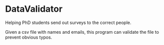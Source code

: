 # DataValidator

Helping PhD students send out surveys to the correct people.

Given a csv file with names and emails, this program can validate the file to prevent obvious typos.
